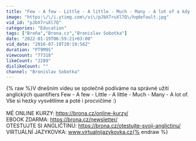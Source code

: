 ```yaml
---
title: "Few - A few - Little - A little - Much - Many - A lot of a kdy je jak použít"
image: "https:\/\/i.ytimg.com\/vi\/pJbX7ruXl7Q\/hqdefault.jpg"
vid_id: "pJbX7ruXl7Q"
categories: "Education"
tags: ["Broňa","Brona.cz","Bronislav Sobotka"]
date: "2022-01-19T06:59:21+03:00"
vid_date: "2016-07-19T20:19:56Z"
duration: "PT9M9S"
viewcount: "77318"
likeCount: "2289"
dislikeCount: ""
channel: "Bronislav Sobotka"
---
```

{% raw %}V dnešním videu se společně podíváme na správné užití anglických quantifiers Few - A few - Little - A little - Much - Many - A lot of.<br />Vše si hezky vysvětlíme a poté i procvičíme :)<br /><br />MÉ ONLINE KURZY: <a rel="nofollow" target="blank" href="https://brona.cz/online-kurzy/">https://brona.cz/online-kurzy/</a><br />EBOOK ZDARMA: <a rel="nofollow" target="blank" href="https://brona.cz/newsletter/">https://brona.cz/newsletter/</a><br />OTESTUJTE SI ANGLIČTINU: <a rel="nofollow" target="blank" href="https://brona.cz/otestujte-svoji-anglictinu/">https://brona.cz/otestujte-svoji-anglictinu/</a><br />VIRTUÁLNÍ JAZYKOVKA: www.virtualnijazykovka.cz{% endraw %}
